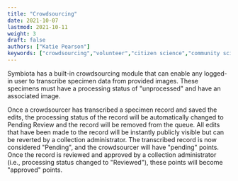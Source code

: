```yaml
---
title: "Crowdsourcing"
date: 2021-10-07
lastmod: 2021-10-11
weight: 3
draft: false
authors: ["Katie Pearson"]
keywords: ["crowdsourcing","volunteer","citizen science","community science"]
---
```


Symbiota has a built-in crowdsourcing module that can enable any logged-in user to transcribe specimen data from provided images. These specimens must have a processing status of "unprocessed" and have an associated image.

Once a crowdsourcer has transcribed a specimen record and saved the edits, the processing status of the record will be automatically changed to Pending Review and the record will be removed from the queue. All edits that have been made to the record will be instantly publicly visible but can be reverted by a collection administrator. The transcribed record is now considered "Pending", and the crowdsourcer will have "pending" points. Once the record is reviewed and approved by a collection administrator (i.e., processing status changed to "Reviewed"), these points will become "approved" points.
